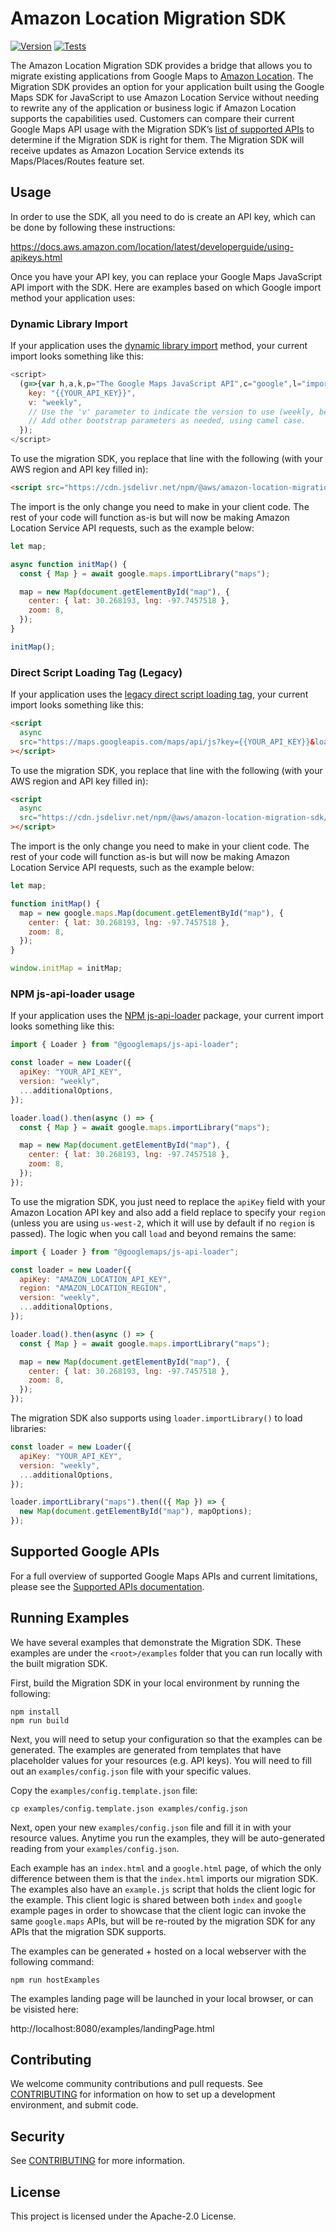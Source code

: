 # Amazon Location Migration SDK

[![Version](https://img.shields.io/npm/v/@aws/amazon-location-migration-sdk?style=flat)](https://www.npmjs.com/package/@aws/amazon-location-migration-sdk) [![Tests](https://github.com/aws-geospatial/amazon-location-migration/actions/workflows/build.yml/badge.svg)](https://github.com/aws-geospatial/amazon-location-migration/actions/workflows/build.yml)

The Amazon Location Migration SDK provides a bridge that allows you to migrate existing applications from Google Maps to [Amazon Location](https://aws.amazon.com/location/). The Migration SDK provides an option for your application built using the Google Maps SDK for JavaScript to use Amazon Location Service without needing to rewrite any of the application or business logic if Amazon Location supports the capabilities used. Customers can compare their current Google Maps API usage with the Migration SDK’s [list of supported APIs](documentation/supportedLibraries.md) to determine if the Migration SDK is right for them. The Migration SDK will receive updates as Amazon Location Service extends its Maps/Places/Routes feature set.

## Usage

In order to use the SDK, all you need to do is create an API key, which can be done by following these instructions:

https://docs.aws.amazon.com/location/latest/developerguide/using-apikeys.html

Once you have your API key, you can replace your Google Maps JavaScript API import with the SDK. Here are examples based on which Google import method your application uses:

### Dynamic Library Import

If your application uses the [dynamic library import](https://developers.google.com/maps/documentation/javascript/load-maps-js-api#dynamic-library-import) method, your current import looks something like this:

```javascript
<script>
  (g=>{var h,a,k,p="The Google Maps JavaScript API",c="google",l="importLibrary",q="__ib__",m=document,b=window;b=b[c]||(b[c]={});var d=b.maps||(b.maps={}),r=new Set,e=new URLSearchParams,u=()=>h||(h=new Promise(async(f,n)=>{await (a=m.createElement("script"));e.set("libraries",[...r]+"");for(k in g)e.set(k.replace(/[A-Z]/g,t=>"_"+t[0].toLowerCase()),g[k]);e.set("callback",c+".maps."+q);a.src=`https://maps.${c}apis.com/maps/api/js?`+e;d[q]=f;a.onerror=()=>h=n(Error(p+" could not load."));a.nonce=m.querySelector("script[nonce]")?.nonce||"";m.head.append(a)}));d[l]?console.warn(p+" only loads once. Ignoring:",g):d[l]=(f,...n)=>r.add(f)&&u().then(()=>d[l](f,...n))})({
    key: "{{YOUR_API_KEY}}",
    v: "weekly",
    // Use the 'v' parameter to indicate the version to use (weekly, beta, alpha, etc.).
    // Add other bootstrap parameters as needed, using camel case.
  });
</script>
```

To use the migration SDK, you replace that line with the following (with your AWS region and API key filled in):

```html
<script src="https://cdn.jsdelivr.net/npm/@aws/amazon-location-migration-sdk/dist/amazonLocationMigrationSDK.min.js?region={{REGION}}&apiKey={{AMAZON_LOCATION_API_KEY}}"></script>
```

The import is the only change you need to make in your client code. The rest of your code will function as-is but will now be making Amazon Location Service API requests, such as the example below:

```javascript
let map;

async function initMap() {
  const { Map } = await google.maps.importLibrary("maps");

  map = new Map(document.getElementById("map"), {
    center: { lat: 30.268193, lng: -97.7457518 },
    zoom: 8,
  });
}

initMap();
```

### Direct Script Loading Tag (Legacy)

If your application uses the [legacy direct script loading tag](https://developers.google.com/maps/documentation/javascript/load-maps-js-api#use-legacy-tag), your current import looks something like this:

```html
<script
  async
  src="https://maps.googleapis.com/maps/api/js?key={{YOUR_API_KEY}}&loading=async&callback=initMap&libraries=places"
></script>
```

To use the migration SDK, you replace that line with the following (with your AWS region and API key filled in):

```html
<script
  async
  src="https://cdn.jsdelivr.net/npm/@aws/amazon-location-migration-sdk/dist/amazonLocationMigrationSDK.min.js?callback=initMap&region={{REGION}}&apiKey={{AMAZON_LOCATION_API_KEY}}"
></script>
```

The import is the only change you need to make in your client code. The rest of your code will function as-is but will now be making Amazon Location Service API requests, such as the example below:

```javascript
let map;

function initMap() {
  map = new google.maps.Map(document.getElementById("map"), {
    center: { lat: 30.268193, lng: -97.7457518 },
    zoom: 8,
  });
}

window.initMap = initMap;
```

### NPM js-api-loader usage

If your application uses the [NPM js-api-loader](https://developers.google.com/maps/documentation/javascript/load-maps-js-api#js-api-loader) package, your current import looks something like this:

```javascript
import { Loader } from "@googlemaps/js-api-loader";

const loader = new Loader({
  apiKey: "YOUR_API_KEY",
  version: "weekly",
  ...additionalOptions,
});

loader.load().then(async () => {
  const { Map } = await google.maps.importLibrary("maps");

  map = new Map(document.getElementById("map"), {
    center: { lat: 30.268193, lng: -97.7457518 },
    zoom: 8,
  });
});
```

To use the migration SDK, you just need to replace the `apiKey` field with your Amazon Location API key and also add a field replace to specify your `region` (unless you are using `us-west-2`, which it will use by default if no `region` is passed).
The logic when you call `load` and beyond remains the same:

```javascript
import { Loader } from "@googlemaps/js-api-loader";

const loader = new Loader({
  apiKey: "AMAZON_LOCATION_API_KEY",
  region: "AMAZON_LOCATION_REGION",
  version: "weekly",
  ...additionalOptions,
});

loader.load().then(async () => {
  const { Map } = await google.maps.importLibrary("maps");

  map = new Map(document.getElementById("map"), {
    center: { lat: 30.268193, lng: -97.7457518 },
    zoom: 8,
  });
});
```

The migration SDK also supports using `loader.importLibrary()` to load libraries:

```javascript
const loader = new Loader({
  apiKey: "YOUR_API_KEY",
  version: "weekly",
  ...additionalOptions,
});

loader.importLibrary("maps").then(({ Map }) => {
  new Map(document.getElementById("map"), mapOptions);
});
```

## Supported Google APIs

For a full overview of supported Google Maps APIs and current limitations, please see the [Supported APIs documentation](documentation/supportedLibraries.md).

## Running Examples

We have several examples that demonstrate the Migration SDK. These examples are under the `<root>/examples` folder that you can run locally with the built migration SDK.

First, build the Migration SDK in your local environment by running the following:

```
npm install
npm run build
```

Next, you will need to setup your configuration so that the examples can be generated. The examples are generated from templates that have placeholder values for your resources (e.g. API keys). You will need to fill out an `examples/config.json` file with your specific values.

Copy the `examples/config.template.json` file:

```
cp examples/config.template.json examples/config.json
```

Next, open your new `examples/config.json` file and fill it in with your resource values. Anytime you run the examples, they will be auto-generated reading from your `examples/config.json`.

Each example has an `index.html` and a `google.html` page, of which the only difference between them is that the `index.html` imports our migration SDK.
The examples also have an `example.js` script that holds the client logic for the example. This client logic is shared between both `index` and `google` example pages
in order to showcase that the client logic can invoke the same `google.maps` APIs, but will be re-routed by the migration SDK for any APIs that the migration SDK supports.

The examples can be generated + hosted on a local webserver with the following command:

```
npm run hostExamples
```

The examples landing page will be launched in your local browser, or can be visisted here:

http://localhost:8080/examples/landingPage.html

## Contributing

We welcome community contributions and pull requests. See [CONTRIBUTING](CONTRIBUTING.md) for information on how to set up a development environment, and submit code.

## Security

See [CONTRIBUTING](CONTRIBUTING.md#security-issue-notifications) for more information.

## License

This project is licensed under the Apache-2.0 License.
